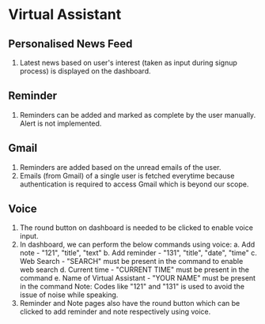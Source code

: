 
# Virtual Assistant

## Personalised News Feed
   1. Latest news based on user's interest (taken as input during signup process) is displayed on the dashboard.

## Reminder
   1. Reminders can be added and marked as complete by the user manually. Alert is not implemented.

## Gmail
   1. Reminders are added based on the unread emails of the user.
   2. Emails (from Gmail) of a single user is fetched everytime because authentication is required to access Gmail which is beyond our scope.

## Voice
   1. The round button on dashboard is needed to be clicked to enable voice input.
   2. In dashboard, we can perform the below commands using voice:
      a. Add note - "121", "title", "text"
      b. Add reminder - "131", "title", "date", "time"
      c. Web Search - "SEARCH" must be present in the command to enable web search
      d. Current time - "CURRENT TIME" must be present in the command
      e. Name of Virtual Assistant - "YOUR NAME" must be present in the command
      Note: Codes like "121" and "131" is used to avoid the issue of noise while speaking.
   3. Reminder and Note pages also have the round button which can be clicked to add reminder and note respectively using voice.

